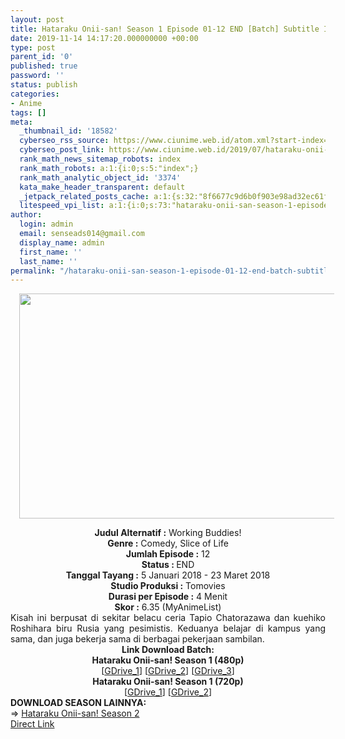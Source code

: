 ```yaml
---
layout: post
title: Hataraku Onii-san! Season 1 Episode 01-12 END [Batch] Subtitle Indonesia
date: 2019-11-14 14:17:20.000000000 +00:00
type: post
parent_id: '0'
published: true
password: ''
status: publish
categories:
- Anime
tags: []
meta:
  _thumbnail_id: '18582'
  cyberseo_rss_source: https://www.ciunime.web.id/atom.xml?start-index=1951&max-results=150
  cyberseo_post_link: https://www.ciunime.web.id/2019/07/hataraku-onii-san-season-1-episode-01.html
  rank_math_news_sitemap_robots: index
  rank_math_robots: a:1:{i:0;s:5:"index";}
  rank_math_analytic_object_id: '3374'
  kata_make_header_transparent: default
  _jetpack_related_posts_cache: a:1:{s:32:"8f6677c9d6b0f903e98ad32ec61f8deb";a:2:{s:7:"expires";i:1663208020;s:7:"payload";a:0:{}}}
  litespeed_vpi_list: a:1:{i:0;s:73:"hataraku-onii-san-season-1-episode-01-12-end-batch-subtitle-indonesia.png";}
author:
  login: admin
  email: senseads014@gmail.com
  display_name: admin
  first_name: ''
  last_name: ''
permalink: "/hataraku-onii-san-season-1-episode-01-12-end-batch-subtitle-indonesia/"
---
```

<div class="separator" style="clear: both; text-align: center;"><a href="https://1.bp.blogspot.com/-BNougFaH8nY/XRsuO0Uw91I/AAAAAAAAapw/Kxtsrf80Br0RuulNnzrwrO_0vRNM66eTwCLcBGAs/s1600/Hataraku%2BOnii-san%2521%2BSeason%2B1.png" imageanchor="1" style="margin-left: 1em; margin-right: 1em;"><img border="0" data-original-height="720" data-original-width="1280" height="360" src="{{ site.baseurl }}/assets/2019/11/Hataraku%2BOnii-san%2521%2BSeason%2B1.png" width="640" /></a></div>
<p>
<div style="text-align: center;"><b>Judul</b><b><b> Alternatif</b> :</b> Working Buddies!</div>
<div style="text-align: center;"><b><b>Genre :</b></b> Comedy, Slice of Life</div>
<div style="text-align: center;"><b>Jumlah Episode :</b> 12<br /><b>Status :&nbsp;</b>END<br /><b>Tanggal Tayang :</b> 5 Januari 2018 - 23 Maret 2018<br /><b>Studio Produksi :</b> Tomovies<br /><b>Durasi per Episode :</b> 4 Menit</div>
<div style="text-align: center;"><b>Skor :</b> 6.35 (MyAnimeList)</div>
<div style="text-align: center;"></div>
<div style="text-align: justify;">Kisah ini berpusat di sekitar belacu ceria Tapio Chatorazawa dan kuehiko Roshihara biru Rusia yang pesimistis. Keduanya belajar di kampus yang sama, dan juga bekerja sama di berbagai pekerjaan sambilan.</div>
<div style="text-align: justify;"></div>
<div style="text-align: justify;"></div>
<div style="text-align: center;"><b>Link Download Batch:</b></div>
<div style="text-align: center;">
<div style="text-align: center;">
<div style="text-align: center;"><b>Hataraku Onii-san! Season 1 (480p)</b></div>
</div>
</div>
<div style="text-align: center;">[<a href="https://drive.google.com/uc?id=1yXfro7l0kMaH_ojY-31522EFp0ecJVjM" target="_blank" rel="noopener">GDrive_1</a>] [<a href="https://drive.google.com/uc?id=10VSTf1Kq5qPySsWAJCq3XmQxisxeAOCD" target="_blank" rel="noopener">GDrive_2</a>] [<a href="https://drive.google.com/uc?id=1cyvrgv52yFMNaF61SAr9mRMDMCKEnoAm" target="_blank" rel="noopener">GDrive_3</a>]</div>
<div style="text-align: center;"><b>Hataraku Onii-san! Season 1 (720p)</b><br />[<a href="https://drive.google.com/uc?id=1W1XE93yXwiXSS6FQeAdLbZC3IAIEu6or" target="_blank" rel="noopener">GDrive_1</a>] [<a href="https://drive.google.com/uc?id=1xACSSpNDbOtuwDuEaCZ_r6K4NCG43Nxy" target="_blank" rel="noopener">GDrive_2</a>]
<div style="text-align: left;"></div>
<div style="text-align: left;"></div>
<div style="text-align: left;"><b>DOWNLOAD SEASON LAINNYA:</b></div>
<div style="text-align: left;"></div>
<div style="text-align: left;">=&gt;&nbsp;<a href="https://www.ciunime.web.id/2019/07/hataraku-onii-san-season-2-episode-01.html" target="_blank" rel="noopener">Hataraku Onii-san! Season 2</a></div>
<div style="text-align: left;"></div>
</div>
<link rel="stylesheet" href="https://cdnjs.cloudflare.com/ajax/libs/font-awesome/4.7.0/css/font-awesome.min.css" />
<div class="divbtn"> <a href="https://handymansurrender.com/fihup8buzv?key=94550f7ce39444073321dde3b8782f97" class="btn"><i class="fa fa-download"></i> Direct Link</a> </div>
